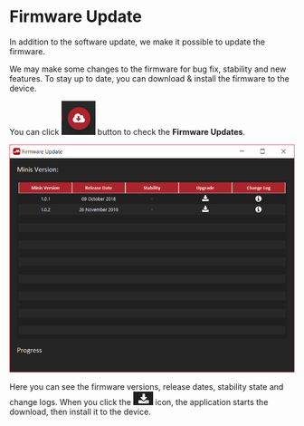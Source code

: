 # Firmware Update

In addition to the software update, we make it possible to update the firmware.

We may make some changes to the firmware for bug fix, stability and new features. To stay up to date, you can download & install the firmware to the device.

You can click ![](../../../../.gitbook/assets/image%20%283%29.png) button to check the **Firmware Updates**.

![](../../../../.gitbook/assets/image%20%2895%29.png)

Here you can see the firmware versions, release dates, stability state and change logs. When you click the ![](../../../../.gitbook/assets/image%20%2860%29.png) icon, the application starts the download, then install it to the device.

